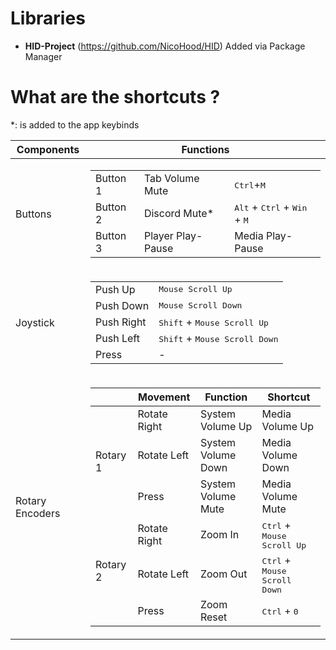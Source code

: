 
# Libraries
* **HID-Project**  (https://github.com/NicoHood/HID)
	Added via Package Manager


# What are the shortcuts ?
*: is added to the app keybinds
<table>
    <thead>
        <th>Components</th>
        <th>Functions</th>
    </thead>
    <tbody>
        <tr>
            <td>
                Buttons
            </td>
            <td>
                <table>
                    <tbody>
                        <tr>
                            <td>Button 1</td>
                            <td>Tab Volume Mute</td>
                            <td><kbd>Ctrl</kbd>+<kbd>M</kbd></td>
                        </tr>
                        <tr>
                            <td>Button 2</td>
                            <td>Discord Mute*</td>
                            <td><kbd>Alt</kbd> + <kbd>Ctrl</kbd> + <kbd>Win</kbd> + <kbd>M</kbd></td>
                        </tr>
                        <tr>
                            <td>Button 3</td>
                            <td>Player Play-Pause</td>
                            <td>Media Play-Pause</td>
                        </tr>
                    </tbody>
                </table>
            </td>
        </tr>
        <tr>
            <td>
                Joystick
            </td>
            <td>
                <table>
                    <tbody>
                        <tr>
                            <td>Push Up</td>
                            <td><kbd>Mouse Scroll Up</kbd></td>
                        </tr>
                        <tr>
                            <td>Push Down</td>
                            <td><kbd>Mouse Scroll Down</kbd></td>
                        </tr>
                        <tr>
                            <td>Push Right</td>
                            <td><kbd>Shift</kbd> + <kbd>Mouse Scroll Up</kbd></td>
                        </tr>
                        <tr>
                            <td>Push Left</td>
                            <td><kbd>Shift</kbd> + <kbd>Mouse Scroll Down</kbd></td>
                        </tr>
                        <tr>
                            <td>Press</td>
                            <td>-</td>
                        </tr>
                    </tbody>
                </table>
            </td>
        </tr>
        <tr>
            <td rowspan="6">
                Rotary Encoders
            </td>
            <td>
                <table>
	               <thead>
		               <th></th>
		               <th>Movement</th>
		               <th>Function</th>
		               <th>Shortcut</th>
	               </thead>     
                    <tbody>
                        <tr>
                            <td rowspan="3"> Rotary 1 </td>
                            <td>Rotate Right</td>
                            <td>System Volume Up</td>
                            <td>Media Volume Up</td>
                        </tr>
                        <tr>
                            <td>Rotate Left</td>
                            <td>System Volume Down</td>
                            <td>Media Volume Down</td>
                        </tr>
                        <tr>
                            <td>Press</td>
                            <td>System Volume Mute</td>
                            <td>Media Volume Mute</td>
                        </tr>
                        <tr>
                            <td rowspan="3"> Rotary 2 </td>
                            <td>Rotate Right</td>
                            <td>Zoom In</td>
                            <td><kbd>Ctrl</kbd> + <kbd>Mouse Scroll Up</kbd></td>
                        </tr>
                        <tr>
                            <td>Rotate Left</td>
                            <td>Zoom Out</td>
                            <td><kbd>Ctrl</kbd> + <kbd>Mouse Scroll Down</kbd></td>
                        </tr>
                        <tr>
                            <td>Press</td>
                            <td>Zoom Reset</td>
                            <td><kbd>Ctrl</kbd> + <kbd>0</kbd></td>
                        </tr>
                    </tbody>
                </table>
            </td>
        </tr>
    </tbody>
</table>

